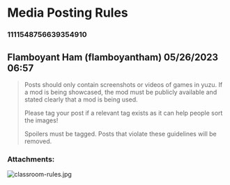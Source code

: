 # Media Posting Rules
### 1111548756639354910
## Flamboyant Ham (flamboyantham) 05/26/2023 06:57 

> Posts should only contain screenshots or videos of games in yuzu. If a mod is being showcased, the mod must be publicly available and stated clearly that a mod is being used.
> 
> Please tag your post if a relevant tag exists as it can help people sort the images!
> 
> Spoilers must be tagged. Posts that violate these guidelines will be removed.
### Attachments: 
![classroom-rules.jpg](https://yuzudiscordbackup.s3.us-west-2.amazonaws.com/files-media/1111548756639354910_classroom-rules.jpg)

